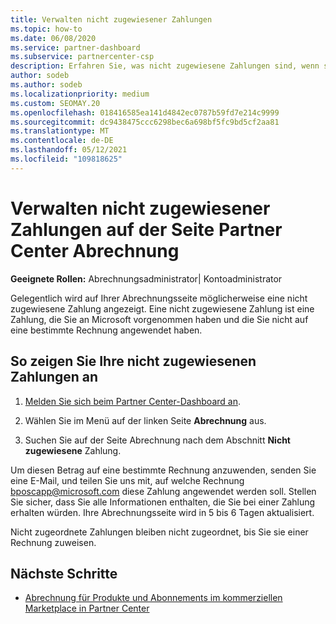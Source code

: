 ```yaml
---
title: Verwalten nicht zugewiesener Zahlungen
ms.topic: how-to
ms.date: 06/08/2020
ms.service: partner-dashboard
ms.subservice: partnercenter-csp
description: Erfahren Sie, was nicht zugewiesene Zahlungen sind, wenn sie auf ihrer Seite Partner Center Abrechnung angezeigt werden. Erfahren Sie auch, wie Sie sie auf Ihre Rechnungen anwenden.
author: sodeb
ms.author: sodeb
ms.localizationpriority: medium
ms.custom: SEOMAY.20
ms.openlocfilehash: 018416585ea141d4842ec0787b59fd7e214c9999
ms.sourcegitcommit: dc9438475ccc6298bec6a698bf5fc9bd5cf2aa81
ms.translationtype: MT
ms.contentlocale: de-DE
ms.lasthandoff: 05/12/2021
ms.locfileid: "109818625"
---
```

# <a name="manage-unallocated-payments-on-your-partner-center-billing-page"></a>Verwalten nicht zugewiesener Zahlungen auf der Seite Partner Center Abrechnung

**Geeignete Rollen:** Abrechnungsadministrator| Kontoadministrator

Gelegentlich wird auf Ihrer Abrechnungsseite möglicherweise eine nicht zugewiesene Zahlung angezeigt. Eine nicht zugewiesene Zahlung ist eine Zahlung, die Sie an Microsoft vorgenommen haben und die Sie nicht auf eine bestimmte Rechnung angewendet haben.

## <a name="to-view-your-unallocated-payments"></a>So zeigen Sie Ihre nicht zugewiesenen Zahlungen an

1. [Melden Sie sich beim Partner Center-Dashboard an](https://partner.microsoft.com/dashboard/home).

2. Wählen Sie im Menü auf der linken Seite **Abrechnung** aus.

3. Suchen Sie auf der Seite Abrechnung nach dem Abschnitt **Nicht zugewiesene** Zahlung. 

Um diesen Betrag auf eine bestimmte Rechnung anzuwenden, senden Sie eine E-Mail, und teilen Sie uns mit, auf welche Rechnung bposcapp@microsoft.com diese Zahlung angewendet werden soll. Stellen Sie sicher, dass Sie alle Informationen enthalten, die Sie bei einer Zahlung erhalten würden. Ihre Abrechnungsseite wird in 5 bis 6 Tagen aktualisiert. 

Nicht zugeordnete Zahlungen bleiben nicht zugeordnet, bis Sie sie einer Rechnung zuweisen. 

## <a name="next-steps"></a>Nächste Schritte

- [Abrechnung für Produkte und Abonnements im kommerziellen Marketplace in Partner Center](csp-commercial-marketplace-billing.md)